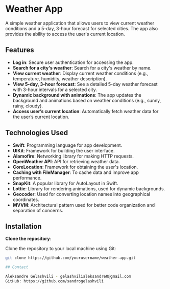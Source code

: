 # Weather App

A simple weather application that allows users to view current weather conditions and a 5-day, 3-hour forecast for selected cities. The app also provides the ability to access the user's current location.

## Features

- **Log in**: Secure user authentication for accessing the app.
- **Search for a city's weather**: Search for a city's weather by name.
- **View current weather**: Display current weather conditions (e.g., temperature, humidity, weather description).
- **View 5-day, 3-hour forecast**: See a detailed 5-day weather forecast with 3-hour intervals for a selected city.
- **Dynamic background with animations**: The app updates the background and animations based on weather conditions (e.g., sunny, rainy, cloudy).
- **Access user’s current location**: Automatically fetch weather data for the user’s current location.

## Technologies Used

- **Swift**: Programming language for app development.
- **UIKit**: Framework for building the user interface.
- **Alamofire**: Networking library for making HTTP requests.
- **OpenWeather API**: API for retrieving weather data.
- **CoreLocation**: Framework for obtaining the user's location.
- **Caching with FileManager**: To cache data and improve app performance.
- **SnapKit**: A popular library for AutoLayout in Swift.
- **Lottie**: Library for rendering animations, used for dynamic backgrounds.
- **Geocoder**: Used for converting location names into geographical coordinates.
- **MVVM**: Architectural pattern used for better code organization and separation of concerns.

## Installation

 **Clone the repository**:

   Clone the repository to your local machine using Git:

   ```bash
   git clone https://github.com/yourusername/weather-app.git

## Contact

Aleksandre Gelashvili - gelashvilialeksandre0@gmail.com
GitHub: https://github.com/sandrogelashvili
